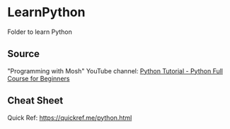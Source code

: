 # LearnPython
Folder to learn Python

## Source
"Programming with Mosh" YouTube channel: [Python Tutorial - Python Full Course for Beginners](https://www.youtube.com/watch?v=_uQrJ0TkZlc)

## Cheat Sheet
Quick Ref: https://quickref.me/python.html
